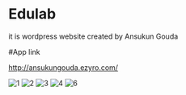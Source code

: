 # Edulab
it is wordpress website
created by Ansukun Gouda


#App link

http://ansukungouda.ezyro.com/







![1](https://user-images.githubusercontent.com/72186441/107151866-f9115c80-698a-11eb-8e7b-2f3d21e0f55d.png)
![2](https://user-images.githubusercontent.com/72186441/107151869-fc0c4d00-698a-11eb-909c-b140f4a14d79.png)
![3](https://user-images.githubusercontent.com/72186441/107151871-fd3d7a00-698a-11eb-9f80-0cac69bbe6b5.png)
![4](https://user-images.githubusercontent.com/72186441/107151873-fe6ea700-698a-11eb-9ded-38105e410382.png)
![6](https://user-images.githubusercontent.com/72186441/107151877-00386a80-698b-11eb-8d2c-ced99a523165.png)

